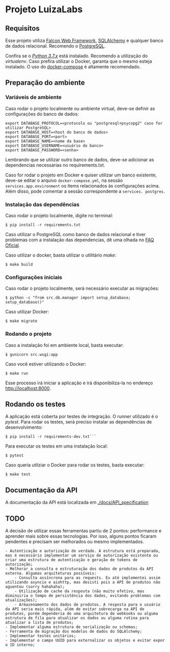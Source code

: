 
# Projeto LuizaLabs

## Requisitos
Esse projeto utiliza [Falcon Web Framework](https://falcon.readthedocs.io), [SQLAlchemy](https://docs.sqlalchemy.org) e qualquer banco de dados relacional. Recomendo o [PostgreSQL](https://www.postgresql.org).

Confira se o [_Python 3.7.x_](https://www.python.org/downloads/) está instalado. Recomendo a utilização do _virtualenv_.
Caso prefira utilizar o Docker, garanta que o mesmo esteja instalado. O uso do [docker-compose](https://docs.docker.com/compose/install/) é altamente recomendado.


## Preparação do ambiente

### Variáveis de ambiente
Caso rodar o projeto localmente ou ambiente virtual, deve-se definir as configurações do banco de dados:
```
export DATABASE_PROTOCOL=<protocolo ou "postgresql+psycopg2" caso for utilizar PostgreSQL>
export DATABASE_HOST=<host do banco de dados>
export DATABASE_PORT=<port>
export DATABASE_NAME=<nome da base>
export DATABASE_USERNAME=<usuário do banco>
export DATABASE_PASSWORD=<senha>
```
Lembrando que se utilizar outro banco de dados, deve-se adicionar as dependencias necessárias no requirements.txt.


Caso for rodar o projeto em Docker e quiser utilizar um banco existente, deve-se editar o arquivo `docker-compose.yml`, na sessão `services.app.environment` os items relacionados às configurações acima.
Além disso, pode comentar a sessão correspondente a `services. postgres`.

### Instalação das dependências
Caso rodar o projeto localmente, digite no terminal:

```
$ pip install -r requirements.txt
```
Caso utilizar o PostgreSQL como banco de dados relacional e tiver problemas com a instalação das dependencias, dê uma olhada no [FAQ Oficial](http://initd.org/psycopg/docs/faq.html#faq-compile).



Caso utilizar o docker, basta utilizar o utilitário _make_:
```
$ make build
```

### Configurações iniciais
Caso rodar o projeto localmente, será necessário executar as migrações:
```
$ python -c "from src.db.manager import setup_database; setup_database()"
```

Caso utilizar Docker:
```
$ make migrate
```


### Rodando o projeto
Caso a instalação foi em ambiente local, basta executar:
```
$ gunicorn src.wsgi:app
```

Caso você estiver utilizando o Docker:
```
$ make run
```

Esse processo irá iniciar a aplicação e irá disponibiliza-la no endereço [http://localhost:8000](http://localhost:8000).

## Rodando os testes
A aplicação está coberta por testes de integração. O runner utilizado é o _pytest_.
Para rodar os testes, será preciso instalar as dependências de desenvolvimento:
```
$ pip install -r requirements-dev.txt```
```

Para executar os testes em uma instalação local:
```
$ pytest
```

Caso queria utilziar o Docker para rodar os testes, basta executar:
```
$ make test
```

## Documentação da API
A documentação da API está localizada em [./docs/API_specification](./docs/API_specification.md)


## TODO
A decisão de utilizar essas ferramentas partiu de 2 pontos: performance e aprender mais sobre essas tecnologias.
Por isso, alguns pontos ficaram pendentes e precisam ser melhorados ou mesmo implementados.

    - Autenticação e autorização de verdade. A estrutura está preparada, mas é necessário implementar um serviço de autorização existente ou criar uma estrutura de autenticação e geração de tokens de autorização;
    - Melhorar a consulta e estruturação dos dados de produtos da API externa. Algumas arquiteturas possíveis:
        - Consulta assíncrona para as requests. Eu até implementei assim utilizando asyncio e aiohttp, mas desisti pois a API de produtos não aguentou (sorry hahahaha);
        - Utilização de cache da resposta (não muito efetivo, mas diminuiria o tempo de persistência dos dados, evitando problemas com atualizações);
        - Armazenamento dos dados de produtos. A resposta para o usuário da API seria mais rápida, além de evitar sobrecarga na API de produtos, porém dependeria de uma arquitetura de webkooks ou alguma estrutura de fila para atualizar os dados ou alguma rotina para atualizar a lista de produtos;
    - Implementar alguma estrutura de serialização ou schemas;
    - Ferramenta de migração dos modelos de dados do SQLAlchemy;
    - Implementar testes unitários;
    - Implementar o campo UUID para externalizar os objetos e evitar expor o ID interno;

